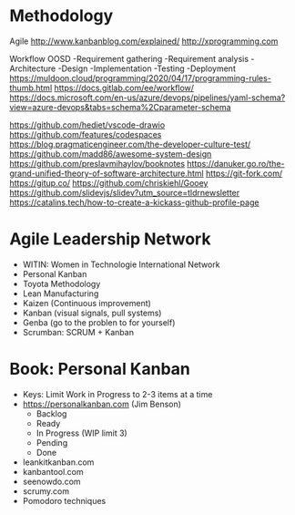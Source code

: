 # Methodology

Agile
http://www.kanbanblog.com/explained/
http://xprogramming.com

Workflow OOSD
-Requirement gathering
-Requirement analysis
-Architecture
-Design
-Implementation
-Testing
-Deployment
https://muldoon.cloud/programming/2020/04/17/programming-rules-thumb.html
https://docs.gitlab.com/ee/workflow/
https://docs.microsoft.com/en-us/azure/devops/pipelines/yaml-schema?view=azure-devops&tabs=schema%2Cparameter-schema

https://github.com/hediet/vscode-drawio
https://github.com/features/codespaces
https://blog.pragmaticengineer.com/the-developer-culture-test/
https://github.com/madd86/awesome-system-design
https://github.com/preslavmihaylov/booknotes
https://danuker.go.ro/the-grand-unified-theory-of-software-architecture.html
https://git-fork.com/
https://gitup.co/
https://github.com/chriskiehl/Gooey
https://github.com/slidevjs/slidev?utm_source=tldrnewsletter
https://catalins.tech/how-to-create-a-kickass-github-profile-page

# Agile Leadership Network
- WITIN: Women in Technologie International Network
- Personal Kanban
- Toyota Methodology
- Lean Manufacturing
- Kaizen (Continuous improvement)
- Kanban (visual signals, pull systems)
- Genba (go to the problen to for yourself)
- Scrumban: SCRUM + Kanban

# Book: Personal Kanban
- Keys: Limit Work in Progress to 2-3 items at a time
- https://personalkanban.com (Jim Benson)
  - Backlog
  - Ready
  - In Progress (WIP limit 3)
  - Pending
  - Done
- leankitkanban.com
- kanbantool.com
- seenowdo.com
- scrumy.com
- Pomodoro techniques